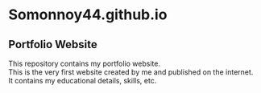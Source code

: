 # Somonnoy44.github.io
## Portfolio Website
This repository contains my portfolio website.  <br/>
This is the very first website created by me and published on the internet.  <br/>
It contains my educational details, skills, etc.
